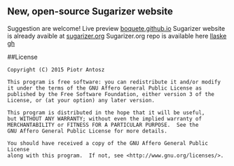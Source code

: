 ## New, open-source Sugarizer website

Suggestion are welcome!
Live preview [boquete.github.io](http://boquete.github.io)
Sugarizer website is already avaible at [sugarizer.org](http://sugarizer.org)
Sugarizer.org repo is available here [llaske gh](http://github.com/llaske/Sugarizer_doc)

##License 

    Copyright (C) 2015 Piotr Antosz

    This program is free software: you can redistribute it and/or modify
    it under the terms of the GNU Affero General Public License as
    published by the Free Software Foundation, either version 3 of the
    License, or (at your option) any later version.

    This program is distributed in the hope that it will be useful,
    but WITHOUT ANY WARRANTY; without even the implied warranty of
    MERCHANTABILITY or FITNESS FOR A PARTICULAR PURPOSE.  See the
    GNU Affero General Public License for more details.

    You should have received a copy of the GNU Affero General Public License
    along with this program.  If not, see <http://www.gnu.org/licenses/>.
